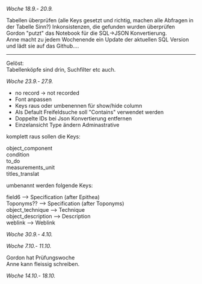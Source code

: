 *Woche 18.9.- 20.9.*

Tabellen überprüfen (alle Keys gesetzt und richtig, machen alle Abfragen in der Tabelle Sinn?)
Inkonsistenzen, die gefunden wurden überprüfen  
Gordon "putzt" das Notebook für die SQL->JSON Konvertierung.   
Anne macht zu jedem Wochenende ein Update der aktuellen SQL Version und lädt sie auf das Github....

------------------------------------------------------------------------------------------------
Gelöst:  
Tabellenköpfe sind drin, Suchfilter etc auch. 

*Woche 23.9.- 27.9.*
- no record -> not recorded  
- Font anpassen  
- Keys raus oder umbenennen für show/hide column  
- Als Default Freifeldsuche soll "Contains" verwendet werden  
- Doppelte IDs bei Json Konvertierung entfernen  
- Einzelansicht Type ändern Adminastrative

komplett raus sollen die Keys:  

   object_component  
   condition  
   to_do  
   measurements_unit  
   titles_translat
   
umbenannt werden folgende Keys:

field6 --> Specification (after Epithea)  
Toponyms?? --> Specification (after Toponyms)  
object_technique --> Technique  
object_description --> Description  
weblink --> Weblink  




*Woche 30.9.- 4.10.*

*Woche 7.10.- 11.10.*

Gordon hat Prüfungswoche  
Anne kann fleissig schreiben.  

*Woche 14.10.- 18.10.*

